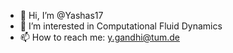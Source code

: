 - 👋 Hi, I’m @Yashas17
- 👀 I’m interested in Computational Fluid Dynamics
- 📫 How to reach me: y.gandhi@tum.de

<!---
Yashas17/Yashas17 is a ✨ special ✨ repository because its `README.md` (this file) appears on your GitHub profile.
You can click the Preview link to take a look at your changes.
--->
